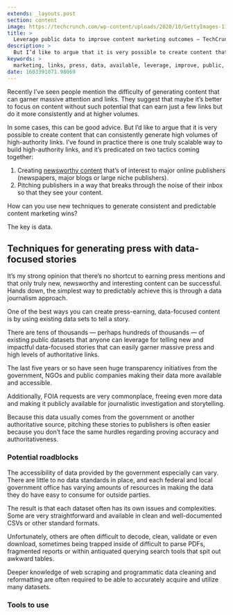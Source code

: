 ```yaml
--- 
extends: _layouts.post 
section: content 
image: https://techcrunch.com/wp-content/uploads/2020/10/GettyImages-1185884207.jpg?w=563 
title: > 
  Leverage public data to improve content marketing outcomes – TechCrunch 
description: > 
  But I’d like to argue that it is very possible to create content that can consistently generate high volumes of high-authority links.Pitching publishers in a way that breaks through the noise of their inbox so that they see your content.One of the best ways you can create press-earning, data-focused content is by using existing data sets to tell a story.The last five years or so have seen huge transparency initiatives from the government, NGOs and public companies making their data more available and accessible.Additionally, FOIA requests are very commonplace, freeing even more data and making it publicly available for journalistic investigation and storytelling. 
keywords: > 
  marketing, links, press, data, available, leverage, improve, public, truly, publishers, content, making, way, outcomes, techcrunch, datafocused 
date: 1603391071.98069 
--- 
```

<div><p id="speakable-summary">Recently I&#8217;ve seen people mention the difficulty of generating content that can garner massive attention and links. They suggest that maybe it&#8217;s better to focus on content without such potential that can earn just a few links but do it more consistently and at higher volumes.</p>
<p>In some cases, this can be good advice. But I&#8217;d like to argue that it is very possible to create content that can consistently generate high volumes of high-authority links. I&#8217;ve found in practice there is one truly scalable way to build high-authority links, and it&#8217;s predicated on two tactics coming together:</p>
<ol>
<li>Creating <a href="https://blog.frac.tl/newsworthy-content">newsworthy content</a> that&#8217;s of interest to major online publishers (newspapers, major blogs or large niche publishers).</li>
<li>Pitching publishers in a way that breaks through the noise of their inbox so that they see your content.</li>
</ol>
<p>How can you use new techniques to generate consistent and predictable content marketing wins?</p>
<p>The key is data.</p>
<h2>Techniques for generating press with data-focused stories</h2>
<p>It&#8217;s my strong opinion that there&#8217;s no shortcut to earning press mentions and that only truly new, newsworthy and interesting content can be successful. Hands down, the simplest way to predictably achieve this is through a data journalism approach.</p>
<p>One of the best ways you can create press-earning, data-focused content is by using existing data sets to tell a story.</p>
<p>There are tens of thousands &#8212; perhaps hundreds of thousands &#8212; of existing public datasets that anyone can leverage for telling new and impactful data-focused stories that can easily garner massive press and high levels of authoritative links.</p>
<p>The last five years or so have seen huge transparency initiatives from the government, NGOs and public companies making their data more available and accessible.</p>
<p>Additionally, FOIA requests are very commonplace, freeing even more data and making it publicly available for journalistic investigation and storytelling.</p>
<p>Because this data usually comes from the government or another authoritative source, pitching these stories to publishers is often easier because you don&#8217;t face the same hurdles regarding proving accuracy and authoritativeness.</p>
<h3><strong>Potential roadblocks</strong></h3>
<p>The accessibility of data provided by the government especially can vary. There are little to no data standards in place, and each federal and local government office has varying amounts of resources in making the data they do have easy to consume for outside parties.</p>
<p>The result is that each dataset often has its own issues and complexities. Some are very straightforward and available in clean and well-documented CSVs or other standard formats.</p>
<p>Unfortunately, others are often difficult to decode, clean, validate or even download, sometimes being trapped inside of difficult to parse PDFs, fragmented reports or within antiquated querying search tools that spit out awkward tables.</p>
<p>Deeper knowledge of web scraping and programmatic data cleaning and reformatting are often required to be able to accurately acquire and utilize many datasets.</p>
<h3><strong>Tools to use<p class="extra-crunch-offer-container"></p>			</strong></h3></div>